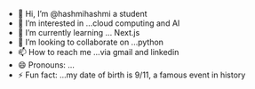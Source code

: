 - 👋 Hi, I’m @hashmihashmi a student 
- 👀 I’m interested in ...cloud computing and AI
- 🌱 I’m currently learning ... Next.js
- 💞️ I’m looking to collaborate on ...python
- 📫 How to reach me ...via gmail and linkedin
- 😄 Pronouns: ...
- ⚡ Fun fact: ...my date of birth is 9/11, a famous event in history

<!---
bismahashmi2/bismahashmi2 is a ✨ special ✨ repository because its `README.md` (this file) appears on your GitHub profile.
You can click the Preview link to take a look at your changes.
--->
